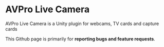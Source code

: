 # AVPro Live Camera
AVPro Live Camera is a Unity plugin for webcams, TV cards and capture cards

This Github page is primarily for **reporting bugs and feature requests**.
